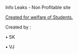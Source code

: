 Info Leaks - Non Profitable site

<ins>Created for welfare of Students.</ins>

Created by :

• SK

• VJ

